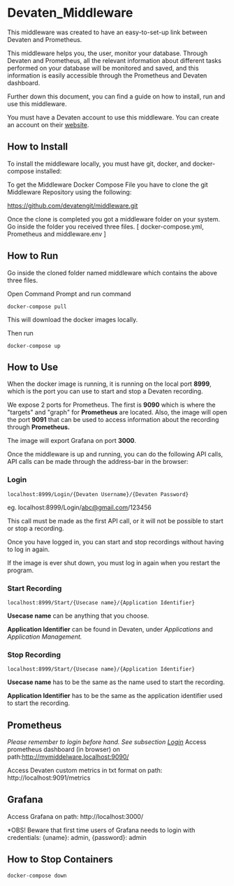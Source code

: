 
# Devaten_Middleware

This middleware was created to have an easy-to-set-up link between Devaten and Prometheus.

This middleware helps you, the user, monitor your database. Through Devaten and Prometheus, all the relevant information about different tasks performed on your database will be monitored and saved, and this information is easily accessible through the Prometheus and Devaten dashboard.

Further down this document, you can find a guide on how to install, run and use this middleware.

You must have a Devaten account to use this middleware. You can create an account on their [website](https://app.devaten.com/).

## How to Install

To install the middleware locally, you must have git, docker, and docker-compose installed:

To get the Middleware Docker Compose File you have to clone the git Middleware Repository using the following:

https://github.com/devatengit/middleware.git

Once the clone is completed you got a middleware folder on your system. Go inside the folder you received three files. 
[ docker-compose.yml, Prometheus and middleware.env ]  

## How to Run

Go inside the cloned folder named middleware which contains the above three files.

Open Command Prompt and run command 

```
docker-compose pull
```  

This will download the docker images locally.

Then run

```
docker-compose up
```


## How to Use

When the docker image is running, it is running on the local port **8999**, which is the port you can use to start and stop a Devaten recording.

We expose 2 ports for Prometheus. The first is **9090** which is where the "targets" and "graph" for **Prometheus** are located. Also, the image will open the port **9091** that can be used to access information about the recording through **Prometheus.**

The image will export Grafana on port **3000**.

Once the middleware is up and running, you can do the following API calls, API calls can be made through the address-bar in the browser:

### Login

```
localhost:8999/Login/{Devaten Username}/{Devaten Password}
```
eg. localhost:8999/Login/abc@gmail.com/123456

This call must be made as the first API call, or it will not be possible to start or stop a recording.

Once you have logged in, you can start and stop recordings without having to log in again.

If the image is ever shut down, you must log in again when you restart the program.

### Start Recording

```
localhost:8999/Start/{Usecase name}/{Application Identifier}
```

**Usecase name** can be anything that you choose.

**Application Identifier** can be found in Devaten, under *Applications* and *Application Management.*

### Stop Recording

```
localhost:8999/Start/{Usecase name}/{Application Identifier}
```

**Usecase name** has to be the same as the name used to start the recording.

**Application Identifier** has to be the same as the application identifier used to start the recording.


## **Prometheus**

*Please remember to login before hand. See subsection [Login](#login)*
Access prometheus dashboard (in browser) on path:http://mymiddelware.localhost:9090/ 

Access Devaten custom metrics in txt format on path: http://localhost:9091/metrics

## **Grafana**

Access Grafana on path: http://localhost:3000/

*OBS! Beware that first time users of Grafana needs to login with credentials: {uname}: admin, {password}: admin

## How to Stop Containers

```
docker-compose down
```
